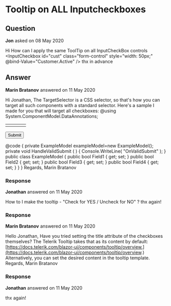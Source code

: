 # Tooltip on ALL Inputcheckboxes

## Question

**Jon** asked on 08 May 2020

Hi How can I apply the same ToolTip on all InputCheckBox controls <TelerikTooltip TargetSelector=" ?????? " Position="@TooltipPosition.Right" ShowOn="@TooltipShowEvent.Hover" Id="position-tooltip"> </TelerikTooltip> <td><InputCheckbox id="cust" class="form-control" style="width: 50px;" @bind-Value="Customer.Active" /> </td> thx in advance

## Answer

**Marin Bratanov** answered on 11 May 2020

Hi Jonathan, The TargetSelector is a CSS selector, so that's how you can target all such components with a standard selector. Here's a sample I made for you that will target all checkboxes: @using System.ComponentModel.DataAnnotations;

<EditForm Model="@exampleModel" OnValidSubmit="HandleValidSubmit">
<DataAnnotationsValidator />
<ValidationSummary />

<table>
<tr>
<td>
<InputCheckbox id="cust1" class="form-control" style="width: 50px;" @bind-Value="@exampleModel.Field1" title="first" />
</td>
<td>
<InputCheckbox id="cust2" class="form-control" style="width: 50px;" @bind-Value="@exampleModel.Field2" title="second" />
</td>
<td>
<InputCheckbox id="cust3" class="form-control" style="width: 50px;" @bind-Value="@exampleModel.Field3" title="third" />
</td>
<td>
<InputCheckbox id="cust4" class="form-control" style="width: 50px;" @bind-Value="@exampleModel.Field4" title="fourth" />
</td>
</tr>
</table>
<button type="submit">Submit</button>
</EditForm>

<TelerikTooltip TargetSelector=" input[type='checkbox'] " />

@code { private ExampleModel exampleModel=new ExampleModel(); private void HandleValidSubmit ( ) {
Console.WriteLine( "OnValidSubmit" );
} public class ExampleModel { public bool Field1 { get; set; } public bool Field2 { get; set; } public bool Field3 { get; set; } public bool Field4 { get; set; }
}
} Regards, Marin Bratanov

### Response

**Jonathan** answered on 11 May 2020

How to I make the tooltip - "Check for YES / Uncheck for NO" ? thx again!

### Response

**Marin Bratanov** answered on 11 May 2020

Hello Jonathan, Have you tried setting the title attribute of the checkboxes themselves? The Telerik Tooltip takes that as its content by default: [https://docs.telerik.com/blazor-ui/components/tooltip/overview.](https://docs.telerik.com/blazor-ui/components/tooltip/overview.) Alternatively, you can set the desired content in the tooltip template. Regards, Marin Bratanov

### Response

**Jonathan** answered on 11 May 2020

thx again!
